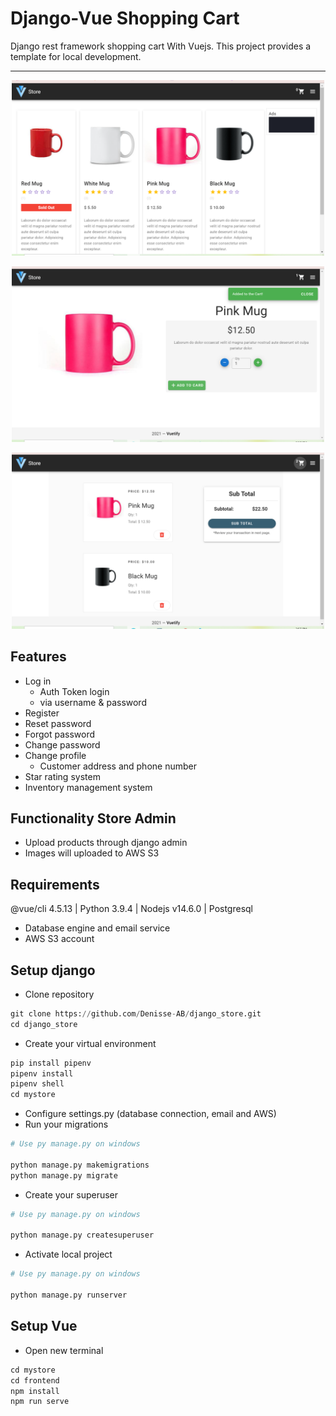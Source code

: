 # Django-Vue Shopping Cart

Django rest framework shopping cart With Vuejs. This project provides a template for local development.

---

<p align="center">
  <img src="mystore\screenshots\screenshot(1).png" width="500" alt="screenshot">
</p>
<p align="center">
  <img src="mystore\screenshots\screenshot(2).png" width="500" alt="screenshot">
</p>
<p align="center">
  <img src="mystore\screenshots\screenshot(3).png" width="500" alt="screenshot">
</p>

## Features

- Log in
    - Auth Token login
    - via username & password
- Register
- Reset password
- Forgot password
- Change password
- Change profile
    - Customer address and phone number
- Star rating system
- Inventory management system

## Functionality Store Admin

- Upload products through django admin
- Images will uploaded to AWS S3

## Requirements

@vue/cli 4.5.13 | Python 3.9.4 | Nodejs v14.6.0 | Postgresql

- Database engine and email service
- AWS S3 account

## Setup django

- Clone repository

``` python
git clone https://github.com/Denisse-AB/django_store.git
cd django_store
```

- Create your virtual environment

```python
pip install pipenv
pipenv install
pipenv shell
cd mystore
```

- Configure settings.py (database connection, email and AWS)
- Run your migrations

```python
# Use py manage.py on windows

python manage.py makemigrations
python manage.py migrate
```
- Create your superuser

```python
# Use py manage.py on windows

python manage.py createsuperuser
```
- Activate local project

```python
# Use py manage.py on windows

python manage.py runserver
```

## Setup Vue

- Open new terminal

```javascript
cd mystore
cd frontend
npm install
npm run serve
```